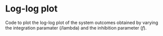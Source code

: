 # Log-log plot

Code to plot the log-log plot of the system outcomes obtained by varying the integration paramater (/lambda) and the inhibition parameter (*f*).
